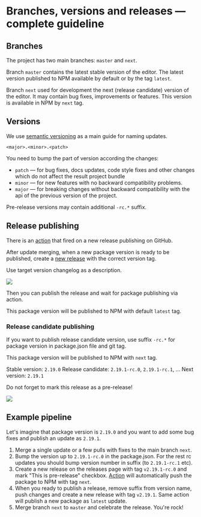 # Branches, versions and releases — complete guideline

## Branches

The project has two main branches: `master` and `next`.

Branch `master` contains the latest stable version of the editor.
The latest version published to NPM available by default or by the tag `latest`.

Branch `next` used for development the next (release candidate) version of the editor.
It may contain bug fixes, improvements or features. This version is available in NPM by `next` tag.

## Versions

We use [semantic versioning](https://semver.org) as a main guide for naming updates.

`<major>.<minor>.<patch>`

You need to bump the part of version according the changes:

- `patch` — for bug fixes, docs updates, code style fixes and other changes which do not affect the result project bundle
- `minor` — for new features with no backward compatibility problems.
- `major` — for breaking changes without backward compatibility with the api of the previous version of the project.

Pre-release versions may contain additional `-rc.*` suffix.

## Release publishing

There is an [action](.github/workflows/publish.yml) that fired on a new release publishing on GitHub.

After update merging, when a new package version is ready to be published,
create a [new release](https://github.com/codex-team/editor.js/releases/new) with the correct version tag.

Use target version changelog as a description.

![](https://capella.pics/57267bab-f2f0-411b-a9d1-69abee6abab5.jpg)

Then you can publish the release and wait for package publishing via action.

This package version will be published to NPM with default `latest` tag.

### Release candidate publishing

If you want to publish release candidate version, use suffix `-rc.*` for package version in package.json file and git tag.

This package version will be published to NPM with `next` tag.

Stable version: `2.19.0`
Release candidate: `2.19.1-rc.0`, `2.19.1-rc.1`, ...
Next version: `2.19.1`

Do not forget to mark this release as a pre-release!

![](https://capella.pics/796de9eb-bbe0-485c-bc8f-9a4cb76641b7.jpg)

## Example pipeline

Let's imagine that package version is `2.19.0` and you want to add some bug fixes and publish an update as `2.19.1`.

1. Merge a single update or a few pulls with fixes to the main branch `next`.
2. Bump the version up to `2.19.1-rc.0` in the package.json. For the rest rc updates you should bump version number in suffix (to `2.19.1-rc.1` etc).
3. Create a new release on the releases page with tag `v2.19.1-rc.0` and mark "This is pre-release" checkbox.
[Action](.github/workflows/publish.yml) will automatically push the package to NPM with tag `next`.
4. When you ready to publish a release, remove suffix from version name, push changes and create a new release with tag `v2.19.1`.
Same action will publish a new package as `latest` update.
5. Merge branch `next` to `master` and celebrate the release. You're rock!
